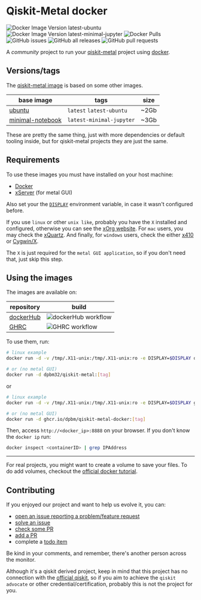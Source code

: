 # Qiskit-Metal docker

![Docker Image Version latest-ubuntu](https://img.shields.io/docker/v/dpbm32/qiskit-metal/latest-ubuntu)
![Docker Image Version latest-minimal-jupyter](https://img.shields.io/docker/v/dpbm32/qiskit-metal/latest-minimal-jupyter)
![Docker Pulls](https://img.shields.io/docker/pulls/dpbm32/qiskit-metal)
![GitHub issues](https://img.shields.io/github/issues/Dpbm/qiskit-metal-docker)
![GitHub all releases](https://img.shields.io/github/downloads/Dpbm/qiskit-metal-docker/total)
![GitHub pull requests](https://img.shields.io/github/issues-pr/Dpbm/qiskit-metal-docker)

A *community* project to run your [qiskit-metal](https://qiskit.org/metal/) project using [docker](https://www.docker.com/).

## Versions/tags

The [qiskit-metal image](https://hub.docker.com/r/dpbm32/qiskit-metal) is based on some other images.

| base image | tags   | size |
|------------|--------|------|
| [ubuntu](https://hub.docker.com/_/ubuntu) | `latest` `latest-ubuntu` | ~2Gb|
| [minimal-notebook](https://quay.io/repository/jupyter/minimal-notebook) | `latest-minimal-jupyter` | ~3Gb |

These are pretty the same thing, just with more dependencies or default tooling inside, but for qiskit-metal projects they are just the same.

## Requirements

To use these images you must have installed on your host machine:

- [Docker](https://www.docker.com/)
- [xServer](https://www.x.org/wiki/) (for metal GUI)

Also set your the [`DISPLAY`](https://www.x.org/archive/X11R6.8.0/doc/X.7.html) environment variable, in case it wasn't configured before.

If you use `linux` or other `unix like`, probably you have the `X` installed and configured, otherwise you can see the [xOrg website](https://www.x.org/wiki/).
For `mac` users, you may check the [xQuartz](https://www.xquartz.org/).
And finally, for `windows` users, check the either [x410](https://x410.dev/) or [Cygwin/X](https://x.cygwin.com/).

The `X` is just required for the `metal GUI application`, so if you don't need that, just skip this step.

## Using the images

The images are available on:

| repository | build |
|------------|-------|
| [dockerHub](https://hub.docker.com/r/dpbm32/qiskit-metal) | ![dockerHub workflow](https://github.com/Dpbm/qiskit-metal-docker/actions/workflows/dockerhub.yml/badge.svg) |
| [GHRC](https://github.com/Dpbm?tab=packages&repo_name=qiskit-metal-docker) | ![GHRC workflow](https://github.com/Dpbm/qiskit-metal-docker/actions/workflows/ghrc.yml/badge.svg) |

To use them, run:

```bash
# linux example
docker run -d -v /tmp/.X11-unix:/tmp/.X11-unix:ro -e DISPLAY=$DISPLAY dpbm32/qiskit-metal:[tag]

# or (no metal GUI)
docker run -d dpbm32/qiskit-metal:[tag]
```

or

```bash
# linux example
docker run -d -v /tmp/.X11-unix:/tmp/.X11-unix:ro -e DISPLAY=$DISPLAY ghcr.io/dpbm/qiskit-metal-docker:[tag]

# or (no metal GUI)
docker run -d ghcr.io/dpbm/qiskit-metal-docker:[tag]
```

Then, access `http://<docker_ip>:8888` on your browser. If you don't know the `docker ip` run:

```bash
docker inspect <containerID> | grep IPAddress
```

---

For real projects, you might want to create a volume to save your files. To do add volumes, checkout the [official docker tutorial](https://docs.docker.com/storage/volumes/).

## Contributing

If you enjoyed our project and want to help us evolve it, you can:

- [open an issue reporting a problem/feature request](https://github.com/Dpbm/qiskit-metal-docker/issues/new)
- [solve an issue](https://github.com/Dpbm/qiskit-metal-docker/issues/)
- [check some PR](https://github.com/Dpbm/qiskit-metal-docker/pulls)
- [add a PR](https://github.com/Dpbm/qiskit-metal-docker/compare)
- complete a [todo item](https://github.com/Dpbm/qiskit-metal-docker/issues/8)

Be kind in your comments, and remember, there's another person across the monitor.

Although it's a qiskit derived project, keep in mind that this project has no connection with the [official qiskit](https://qiskit.org/), so if you aim to achieve the `qiskit advocate` or other credential/certification, probably this is not the project for you.
